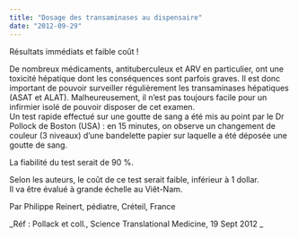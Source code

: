```yaml
---
title: "Dosage des transaminases au dispensaire"
date: "2012-09-29"
---
```


Résultats immédiats et faible coût !

De nombreux médicaments, antituberculeux et ARV en particulier, ont une toxicité hépatique dont les conséquences sont parfois graves. Il est donc important de pouvoir surveiller régulièrement les transaminases hépatiques (ASAT et ALAT). Malheureusement, il n’est pas toujours facile pour un infirmier isolé de pouvoir disposer de cet examen.  
Un test rapide effectué sur une goutte de sang a été mis au point par le Dr Pollock de Boston (USA) : en 15 minutes, on observe un changement de couleur (3 niveaux) d’une bandelette papier sur laquelle a été déposée une goutte de sang.

La fiabilité du test serait de 90 %.

Selon les auteurs, le coût de ce test serait faible, inférieur à 1 dollar.  
Il va être évalué à grande échelle au Viêt-Nam.

Par Philippe Reinert, pédiatre, Créteil, France

_Réf : Pollack et coll., Science Translational Medicine, 19 Sept 2012 _